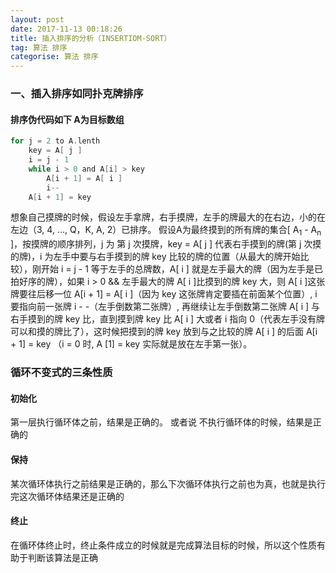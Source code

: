 ```yaml
---
layout: post
date: 2017-11-13 00:18:26
title: 插入排序的分析（INSERTIOM-SORT）
tag: 算法 排序
categorise: 算法 排序
---
```

### 一、插入排序如同扑克牌排序
#### 排序伪代码如下 A为目标数组

```c
for j = 2 to A.lenth
    key = A[ j ]
    i = j - 1
    while i > 0 and A[i] > key
        A[i + 1] = A[ i ]
        i--
    A[i + 1] = key
```

想象自己摸牌的时候，假设左手拿牌，右手摸牌，左手的牌最大的在右边，小的在左边（3, 4, ..., Q，K, A, 2）已排序。
假设A为最终摸到的所有牌的集合[ A<sub>1</sub> - A<sub>n</sub> ]，按摸牌的顺序排列，j 为 第 j 次摸牌，key = A[ j ] 代表右手摸到的牌(第 j 次摸的牌)，i 为左手中要与右手摸到的牌 key 比较的牌的位置（从最大的牌开始比较），刚开始 i = j - 1 等于左手的总牌数，A[ i ] 就是左手最大的牌（因为左手是已拍好序的牌），如果 i > 0 && 左手最大的牌 A[ i ]比摸到的牌 key 大，则 A[ i ]这张牌要往后移一位 A[i + 1] = A[ i ]（因为 key 这张牌肯定要插在前面某个位置）, i 要指向前一张牌 i - -（左手倒数第二张牌）, 再继续让左手倒数第二张牌 A[ i ] 与右手摸到的牌 key 比，直到摸到牌 key 比 A[ i ] 大或者 i 指向 0（代表左手没有牌可以和摸的牌比了），这时候把摸到的牌 key 放到与之比较的牌 A[ i ] 的后面 A[i + 1] = key （i = 0 时, A [1] = key 实际就是放在左手第一张）。

### 循环不变式的三条性质
#### 初始化
第一层执行循环体之前，结果是正确的。
或者说
不执行循环体的时候，结果是正确的
#### 保持
某次循环体执行之前结果是正确的，那么下次循环体执行之前也为真，也就是执行完这次循环体结果还是正确的
#### 终止
在循环体终止时，终止条件成立的时候就是完成算法目标的时候，所以这个性质有助于判断该算法是正确





